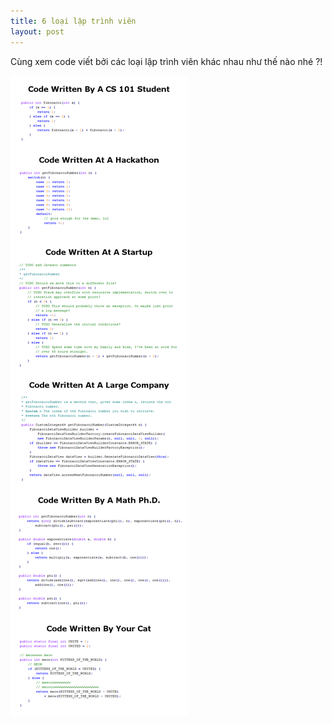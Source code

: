 ```yaml
---
title: 6 loại lập trình viên
layout: post
---
```


Cùng xem code viết bởi các loại lập trình viên khác nhau như thế nào nhé ?!

![](/images/6_types_of_programmers.png)
